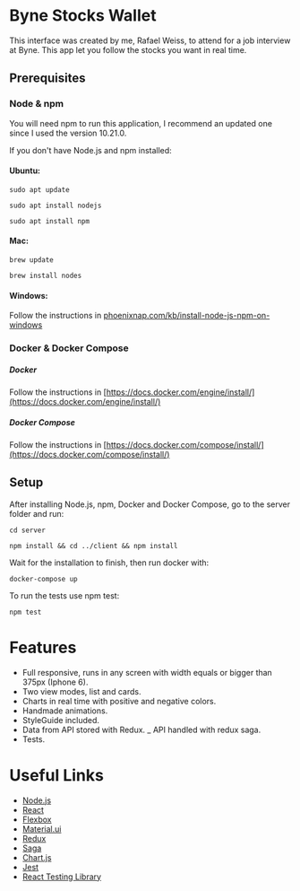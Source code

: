 # Byne Stocks Wallet

This interface was created by me, Rafael Weiss, to attend for a job interview at Byne. This app let you follow the 
stocks you want in real time.

## Prerequisites

### Node & npm

You will need npm to run this application, I recommend an updated one since I used the version 10.21.0.

If you don't have Node.js and npm installed:

#### Ubuntu:

`sudo apt update`

`sudo apt install nodejs`

`sudo apt install npm`

#### Mac:

`brew update`

`brew install nodes`

#### Windows:

Follow the instructions in [phoenixnap.com/kb/install-node-js-npm-on-windows](https://phoenixnap.com/kb/install-node-js-npm-on-windows)

### Docker & Docker Compose

##### Docker
Follow the instructions in [https://docs.docker.com/engine/install/](https://docs.docker.com/engine/install/)

##### Docker Compose
Follow the instructions in [https://docs.docker.com/compose/install/](https://docs.docker.com/compose/install/)

## Setup

After installing Node.js, npm, Docker and Docker Compose, go to the server folder and run: 

`cd server`

`npm install && cd ../client && npm install`

Wait for the installation to finish, then run docker with:

`docker-compose up`

To run the tests use npm test:

`npm test`



# Features
- Full responsive, runs in any screen with width equals or bigger than 375px (Iphone 6).
- Two view modes, list and cards.
- Charts in real time with positive and negative colors.
- Handmade animations.
- StyleGuide included.
- Data from API stored with Redux.
_ API handled with redux saga.
- Tests.

# Useful Links
- [Node.js](https://nodejs.org/)
- [React](https://reactjs.org/)
- [Flexbox](https://css-tricks.com/snippets/css/a-guide-to-flexbox/)
- [Material.ui](https://material-ui.com/)
- [Redux](https://redux.js.org/)
- [Saga](https://redux-saga.js.org/)
- [Chart.js](https://www.chartjs.org/)
- [Jest](https://jestjs.io/)
- [React Testing Library](https://testing-library.com/docs/react-testing-library/intro)
